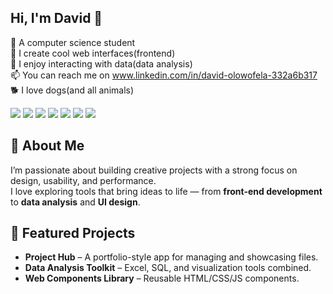 ## Hi, I'm David 👋

🧠 A computer science student<br/>
🔮 I create cool web interfaces(frontend)<br/>
🥸 I enjoy interacting with data(data analysis)<br/>
📫 You can reach me on www.linkedin.com/in/david-olowofela-332a6b317<br/>
🐕 I love dogs(and all animals)

<p>
  <img src="https://img.shields.io/badge/HTML5-E34F26?style=for-the-badge&logo=html5&logoColor=white" />
  <img src="https://img.shields.io/badge/CSS3-1572B6?style=for-the-badge&logo=css3&logoColor=white" />
  <img src="https://img.shields.io/badge/JavaScript-F7DF1E?style=for-the-badge&logo=javascript&logoColor=black" />
  <img src="https://img.shields.io/badge/Java-007396?style=for-the-badge&logo=java&logoColor=white" />
  <img src="https://img.shields.io/badge/Excel-217346?style=for-the-badge&logo=microsoft-excel&logoColor=white" />
  <img src="https://img.shields.io/badge/SQL-336791?style=for-the-badge&logo=postgresql&logoColor=white" />
  <img src="https://img.shields.io/badge/Design-FF69B4?style=for-the-badge&logo=adobe-creative-cloud&logoColor=white" />
</p>

## 📌 About Me

I’m passionate about building creative projects with a strong focus on design, usability, and performance.  
I love exploring tools that bring ideas to life — from **front-end development** to **data analysis** and **UI design**.

## 📂 Featured Projects

- **Project Hub** – A portfolio-style app for managing and showcasing files.  
- **Data Analysis Toolkit** – Excel, SQL, and visualization tools combined.  
- **Web Components Library** – Reusable HTML/CSS/JS components.
